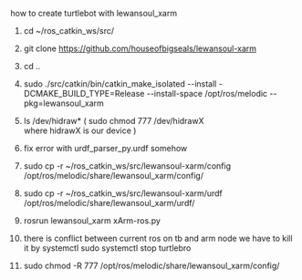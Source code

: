 how to create turtlebot with lewansoul_xarm

1) cd ~/ros_catkin_ws/src/
2) git clone https://github.com/houseofbigseals/lewansoul-xarm
3) cd ..
4) sudo ./src/catkin/bin/catkin_make_isolated --install -DCMAKE_BUILD_TYPE=Release --install-space /opt/ros/melodic --pkg=lewansoul_xarm

5) ls /dev/hidraw*
	(
sudo chmod 777 /dev/hidrawX  
where hidrawX is our device
)
6) fix error with urdf_parser_py.urdf somehow
7) sudo cp -r ~/ros_catkin_ws/src/lewansoul-xarm/config /opt/ros/melodic/share/lewansoul_xarm/config/
8) sudo cp -r ~/ros_catkin_ws/src/lewansoul-xarm/urdf /opt/ros/melodic/share/lewansoul_xarm/urdf/
9) rosrun lewansoul_xarm xArm-ros.py
10) there is conflict between current ros on tb and arm node
we have to kill it by systemctl 
sudo systemctl stop turtlebro

11) sudo chmod -R 777 /opt/ros/melodic/share/lewansoul_xarm/config/
